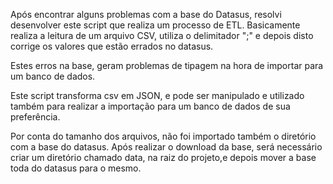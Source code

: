 Após encontrar alguns problemas com a base do Datasus, resolvi desenvolver este script que realiza um processo de ETL.
Basicamente realiza a leitura de um arquivo CSV, utiliza o delimitador ";" e depois disto corrige os valores que estão errados no datasus. 

Estes erros na base, geram problemas de tipagem na hora de importar para um banco de dados. 

Este script transforma csv em JSON, e pode ser manipulado e utilizado também para realizar a importação para um banco de dados de sua preferência. 

Por conta do tamanho dos arquivos, não foi importado também o diretório com a base do datasus.
Após realizar o download da base, será necessário criar um diretório chamado data, na raiz do projeto,e depois mover a base toda do datasus para o mesmo. 
